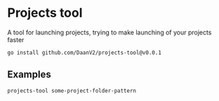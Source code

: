 # Projects tool

A tool for launching projects, trying to make launching of your projects faster

```bash
go install github.com/DaanV2/projects-tool@v0.0.1
```

## Examples

```
projects-tool some-project-folder-pattern
```